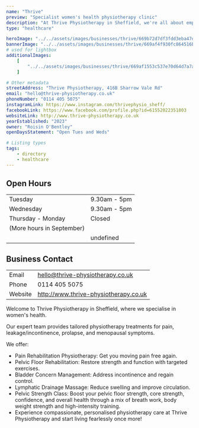 ```yaml
---
name: "Thrive"
preview: "Specialist women's health physiotherapy clinic"
description: "At Thrive Physiotherapy in Sheffield, we're all about empowering women! We specialise in providing tailored treatment, support and care for common (but NOT normal) female health concerns, in particular pain, incontinence, prolapse, and menopausal symptoms, allowing you to get back to doing what you love, leak and pain free!"
type: "healthcare"

heroImage: "../../assets/images/businesses/thrive/669b72d7df3fdd3eba47d23d_roisin_23---Roisin-at-Thrive.jpg"
bannerImage: "../../assets/images/businesses/thrive/669af4f930fc864516bcb401_fitness-friends-and-senior-women-with-exercise-an-2023-11-27-05-16-17-utc.webp"
# used for lightbox
additionalImages:
    [
        "../../assets/images/businesses/thrive/669af1553c537e70d64d7a7a_roisin_9---Roisin-at-Thrive.jpg",
    ]

# Other metadata
streetAddress: "Thrive Physiotherapy, 416B Sharrow Vale Rd"
email: "hello@thrive-physiotherapy.co.uk"
phoneNumber: "0114 405 5075"
instagramLink: https://www.instagram.com/thrivephysio_sheff/
facebookLink: https://www.facebook.com/profile.php?id=61552022351803
websiteLink: http://www.thrive-physiotherapy.co.uk
yearEstablished: "2023"
owner: "Roisin O'Bentley"
openDaysStatement: "Open Tues and Weds"

# Listing types
tags:
    - directory
    - healthcare
---
```


## Open Hours

|                           |              |
| ------------------------- | ------------ |
| Tuesday                   | 9.30am - 5pm |
| Wednesday                 | 9.30am - 5pm |
| Thursday - Monday         | Closed       |
| (More hours in September) |              |
|                           | undefined    |

## Business Contact

|         |                                       |
| ------- | ------------------------------------- |
| Email   | hello@thrive-physiotherapy.co.uk      |
| Phone   | 0114 405 5075                         |
| Website | http://www.thrive-physiotherapy.co.uk |

Welcome to Thrive Physiotherapy in Sheffield, where we specialise in women's health.

Our expert team provides tailored physiotherapy treatments for pain, leakage/incontinence, prolapse, and menopausal symptoms.

We offer:

-   Pain Rehabilitation Physiotherapy: Get you moving pain free again.
-   Pelvic Floor Rehabilitation: Restore strength and function with targeted exercises.
-   Bladder Concern Management: Address incontinence and regain control.
-   Lymphatic Drainage Massage: Reduce swelling and improve circulation.
-   Pelvic Strength Class: Boost your pelvic floor strength, core strength, confidence, and overall health through a mix of breath work, body weight strength and high-intensity training.
-   Experience compassionate, personalised physiotherapy care at Thrive Physiotherapy and start living fearlessly once more!
